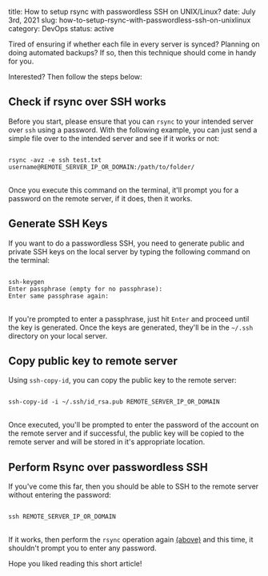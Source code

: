 title: How to setup rsync with passwordless SSH on UNIX/Linux?
date: July 3rd, 2021
slug: how-to-setup-rsync-with-passwordless-ssh-on-unixlinux
category: DevOps
status: active

Tired of ensuring if whether each file in every server is synced? Planning on doing automated backups? If so, then this technique should come in handy for you.

Interested? Then follow the steps below:

## Check if rsync over SSH works
Before you start, please ensure that you can `rsync` to your intended server over `ssh` using a password.
With the following example, you can just send a simple file over to the intended server and see if it works or not:

<pre id="rsync-operation">
<code class="bash">
rsync -avz -e ssh test.txt username@REMOTE_SERVER_IP_OR_DOMAIN:/path/to/folder/
</code>
</pre>

Once you execute this command on the terminal, it'll prompt you for a password on the remote server, if it does, then it works.

## Generate SSH Keys
If you want to do a passwordless SSH, you need to generate public and private SSH keys on the local server by typing the following command on the terminal:
<pre>
<code class="bash">
ssh-keygen
Enter passphrase (empty for no passphrase):
Enter same passphrase again:
</code>
</pre>

If you're prompted to enter a passphrase, just hit `Enter` and proceed until the key is generated. Once the keys are generated, they'll be in the `~/.ssh` directory on your local server.

## Copy public key to remote server
Using `ssh-copy-id`, you can copy the public key to the remote server:

<pre>
<code class="bash">
ssh-copy-id -i ~/.ssh/id_rsa.pub REMOTE_SERVER_IP_OR_DOMAIN
</code>
</pre>

Once executed, you'll be prompted to enter the password of the account on the remote server and if successful, the public key will be copied to the remote server and will be stored in it's appropriate location.

## Perform Rsync over passwordless SSH
If you've come this far, then you should be able to SSH to the remote server without entering the password:

<pre>
<code class="bash">
ssh REMOTE_SERVER_IP_OR_DOMAIN
</code>
</pre>

If it works, then perform the `rsync` operation again [(above)](#rsync-operation) and this time, it shouldn't prompt you to enter any password.

Hope you liked reading this short article!